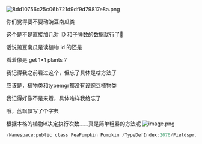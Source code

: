 ![8dd10756c25c06b721d9df9d79817e8a.png](https://picgo18719498306.oss-cn-guangzhou.aliyuncs.com/8dd10756c25c06b721d9df9d79817e8a.png)

你们觉得要不要动豌豆南瓜类

这个是不是直接加几对 ID 和子弹数的数据就行了🤔

话说豌豆南瓜是读植物 id 的还是

看着像是 get 1×1 plants？

我记得我之前看过这个，但忘了具体是啥方法了

应该是，植物类和typemgr都没有设豌豆植物类

我记得好像不是来着，具体啥样我给忘了

哦，蓝飘飘写了个字典

根据本格的植物id决定执行次数……真是简单粗暴的方法呢
![image.png](https://picgo18719498306.oss-cn-guangzhou.aliyuncs.com/20251020130259484.png)


```C
/Namespace:public class PeaPumpkin Pumpkin /TypeDefIndex:2076/Fieldsprivate readonly Dictionary<PlantType,int>PeaPlant:/0x208/MethodsRVA:0x356E900 ffset:0x356090VA:0x180356E90S1ot:4protected override void Awake({/RVA:0x375AE0 Offset:0x374CE0VA:0x180375AE0S1ot:13protected override void AttributeEvent(){}/RVA:0x375800 Offset:0x374A00VA:0x180375800private void AnimShoot({/RVA:0x375CE0 Offset:0x374EE0 VA:0x180375CE0public void ctor(){}
```

